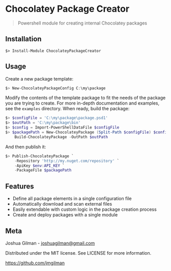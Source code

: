 # Chocolatey Package Creator
> Powershell module for creating internal Chocolatey packages

## Installation
```
$> Install-Module ChocolateyPackageCreator
```

## Usage

Create a new package template:
```powershell
$> New-ChocolateyPackageConfig C:\my\package
```

Modify the contents of the template package to fit the needs of the package
you are trying to create. For more in-depth documentation and examples, see the
`examples` directory. When ready, build the package:

```powershell
$> $configFile = 'C:\my\package\package.psd1'
$> $outPath = 'C:\my\package\bin'
$> $config = Import-PowerShellDataFile $configFile
$> $packagePath = New-ChocolateyPackage (Split-Path $configFile) $config | 
    Build-ChocolateyPackage -OutPath $outPath
```

And then publish it:

```powershell
$> Publish-ChocolateyPackage `
    -Repository 'http://my.nuget.com/repository' `
    -ApiKey $env:API_KEY `
    -PackageFile $packagePath
```

## Features

* Define all package elements in a single configuration file
* Automatically download and scan external files
* Easily extendable with custom logic in the package creation process
* Create and deploy packages with a single module

## Meta
Joshua Gilman - joshuagilman@gmail.com

Distributed under the MIT license. See LICENSE for more information.

https://github.com/jmgilman